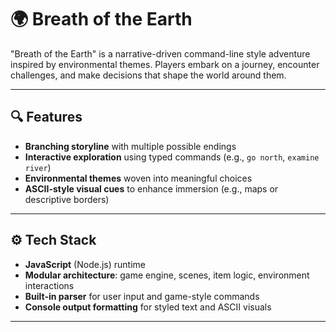 # 🌍 Breath of the Earth

"Breath of the Earth" is a narrative-driven command-line style adventure inspired by environmental themes. Players embark on a journey, encounter challenges, and make decisions that shape the world around them.

---

## 🔍 Features

- **Branching storyline** with multiple possible endings  
- **Interactive exploration** using typed commands (e.g., `go north`, `examine river`)  
- **Environmental themes** woven into meaningful choices  
- **ASCII-style visual cues** to enhance immersion (e.g., maps or descriptive borders)

---

## ⚙️ Tech Stack

- **JavaScript** (Node.js) runtime  
- **Modular architecture**: game engine, scenes, item logic, environment interactions  
- **Built-in parser** for user input and game-style commands  
- **Console output formatting** for styled text and ASCII visuals

---

